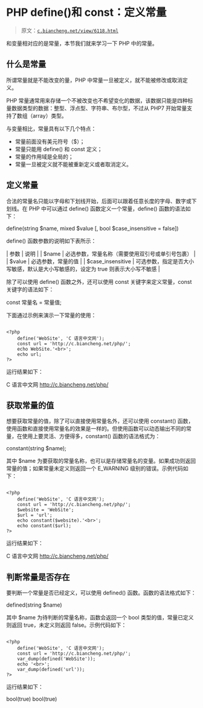 # PHP define()和 const：定义常量

> 原文：[`c.biancheng.net/view/6118.html`](http://c.biancheng.net/view/6118.html)

和变量相对应的是常量，本节我们就来学习一下 PHP 中的常量。

## 什么是常量

所谓常量就是不能改变的量，PHP 中常量一旦被定义，就不能被修改或取消定义。

PHP 常量通常用来存储一个不被改变也不希望变化的数据，该数据只能是四种标量数据类型的数据：整型、浮点型、字符串、布尔型，不过从 PHP7 开始常量支持了数组（array）类型。

与变量相比，常量具有以下几个特点：

*   常量前面没有美元符号（$）；
*   常量只能用 define() 和 const 定义；
*   常量的作用域是全局的；
*   常量一旦被定义就不能被重新定义或者取消定义。

## 定义常量

合法的常量名只能以字母和下划线开始，后面可以跟着任意长度的字母、数字或下划线。在 PHP 中可以通过 define() 函数定义一个常量，define() 函数的语法如下：

define(string $name, mixed $value [, bool $case_insensitive = false])

define() 函数参数的说明如下表所示：

| 参数 | 说明 |
| $name | 必选参数，常量名称（需要使用双引号或单引号包裹） |
| $value | 必选参数，常量的值 |
| $case_insensitive | 可选参数，指定是否大小写敏感，默认是大小写敏感的，设定为 true 则表示大小写不敏感 |

除了可以使用 define() 函数之外，还可以使用 const 关键字来定义常量，const 关键字的语法如下：

const 常量名 = 常量值;

下面通过示例来演示一下常量的使用：

```

<?php
    define('WebSite', 'C 语言中文网');
    const url = 'http://c.biancheng.net/php/';
    echo WebSite.'<br>';
    echo url;
?>
```

运行结果如下：

C 语言中文网
http://c.biancheng.net/php/

## 获取常量的值

想要获取常量的值，除了可以直接使用常量名外，还可以使用 constant() 函数，使用函数和直接使用常量名的效果是一样的。但使用函数可以动态输出不同的常量，在使用上要灵活、方便得多，constant() 函数的语法格式为：

constant(string $name);

其中 $name 为要获取的常量名称，也可以是存储常量名的变量。如果成功则返回常量的值；如果常量未定义则返回一个 E_WARNING 级别的错误。示例代码如下：

```

<?php
    define('WebSite', 'C 语言中文网');
    const url = 'http://c.biancheng.net/php/';
    $website = 'WebSite';
    $url = 'url';
    echo constant($website).'<br>';
    echo constant($url);
?>
```

运行结果如下：

C 语言中文网
http://c.biancheng.net/php/

## 判断常量是否存在

要判断一个常量是否已经定义，可以使用 defined() 函数。函数的语法格式如下：

defined(string $name)

其中 $name 为待判断的常量名称，函数会返回一个 bool 类型的值，常量已定义则返回 true，未定义则返回 false。示例代码如下：

```

<?php
    define('WebSite', 'C 语言中文网');
    const url = 'http://c.biancheng.net/php/';
    var_dump(defined('WebSite'));
    echo '<br>';
    var_dump(defined('url'));
?>
```

运行结果如下：

bool(true)
bool(true)
